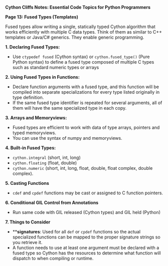**Cython Cliffs Notes: Essential Code Topics for Python Programmers**

**Page 13: Fused Types (Templates)**

Fused types allow writing a single, statically typed Cython algorithm that works efficiently with multiple C data types. Think of them as similar to C++ templates or Java/C# generics. They enable generic programming.

**1. Declaring Fused Types:**

*   Use `ctypedef fused` (Cython syntax) or `cython.fused_type()` (Pure Python syntax) to define a fused type composed of multiple C types such as standard numeric types or arrays

**2. Using Fused Types in Functions:**

*   Declare function arguments with a fused type, and this function will be compiled into separate specializations for every type listed originally in type definition. 
*   If the same fused type identifier is repeated for several arguments, all of them will have the same specialized type in each copy.

**3. Arrays and Memoryviews:**

*   Fused types are efficient to work with data of type arrays, pointers and typed memoryviews.
*   You can use the syntax of numpy and memoryviews.

**4. Built-in Fused Types:**

*   `cython.integral` (short, int, long)
*   `cython.floating` (float, double)
*   `cython.numeric` (short, int, long, float, double, float complex, double complex).

**5. Casting Functions**
*   ``cdef`` and ``cpdef`` functions may be cast or assigned to C function pointers.

**6. Conditional GIL Control from Annotations** 

* Run same code with GIL released (Cython types) and GIL held (Python)

**7. Things to Consider**

*   **__signatures__: Used for all `def` or `cpdef` functions so the actual specialized functions can be mapped to the proper signature strings so you retrieve it.
*   A function needs to use at least one argument must be declared with a fused type so Cython has the resources to determine what function will dispatch to when compiling or runtime.
